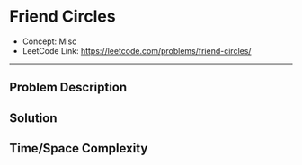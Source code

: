 # Friend Circles

- Concept: Misc
- LeetCode Link: https://leetcode.com/problems/friend-circles/

---

## Problem Description

## Solution

## Time/Space Complexity

